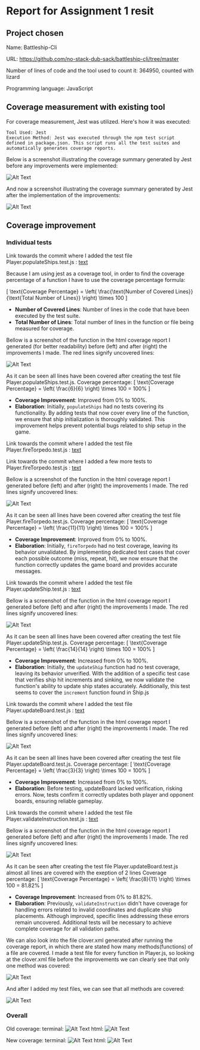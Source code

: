 # Report for Assignment 1 resit

## Project chosen

Name: Battleship-Cli

URL: https://github.com/no-stack-dub-sack/battleship-cli/tree/master

Number of lines of code and the tool used to count it: 364950, counted with lizard

Programming language: JavaScript

## Coverage measurement with existing tool

For coverage measurement, Jest was utilized. Here's how it was executed:

    Tool Used: Jest
    Execution Method: Jest was executed through the npm test script defined in package.json. This script runs all the test suites and automatically generates coverage reports.

Below is a screenshot illustrating the coverage summary generated by Jest before any improvements were implemented:

![Alt Text](coverage-before.png)

And now a screenshot illustrating the coverage summary generated by Jest after the implementation of the improvements:

![Alt Text](coverage-after.png)

## Coverage improvement

### Individual tests

<populateShips>

Link towards the commit where I added the test file Player.populateShips.test.js :
    [text](https://github.com/alexandra-velicu/battleship-cli/commit/af20041052612553b56cc07148596db97f976fc5#diff-33ce59dd712d5f856444a8170b363990b2c0071c0632bf429fd304d5824506cc)

Because I am using jest as a coverage tool, in order to find the coverage percentage of a function I have to use the coverage percentage formula:

\[ \text{Coverage Percentage} = \left( \frac{\text{Number of Covered Lines}}{\text{Total Number of Lines}} \right) \times 100 \]

- **Number of Covered Lines**: Number of lines in the code that have been executed by the test suite.
- **Total Number of Lines**: Total number of lines in the function or file being measured for coverage.

Bellow is a screenshot of the function in the html coverage report I generated (for better readability) before (left) and after (right) the improvements I made. The red lines signify uncovered lines:

![Alt Text](populateShips.png)

As it can be seen all lines have been covered after creating the test file Player.populateShips.test.js.
Coverage percentage:
\[ \text{Coverage Percentage} = \left( \frac{6}{6} \right) \times 100 = 100\% \]

- **Coverage Improvement**: Improved from 0% to 100%.
- **Elaboration**: Initially, `populateShips` had no tests covering its functionality. By adding tests that now cover every line of the function, we ensure that ship initialization is thoroughly validated. This improvement helps prevent potential bugs related to ship setup in the game.

<fireTorpedo>

Link towards the commit where I added the test file Player.fireTorpedo.test.js :
    [text](https://github.com/alexandra-velicu/battleship-cli/commit/af20041052612553b56cc07148596db97f976fc5#diff-3175f134d8b3fcf00519b950e154b60cad1432a08fc54cca853b219607e285a6)

Link towards the commit where I added a few more tests to Player.fireTorpedo.test.js :
    [text](https://github.com/alexandra-velicu/battleship-cli/commit/31ad9e1dd4e8dd887030afbba1321a9c17a72a79#diff-3175f134d8b3fcf00519b950e154b60cad1432a08fc54cca853b219607e285a6)

Bellow is a screenshot of the function in the html coverage report I generated before (left) and after (right) the improvements I made. The red lines signify uncovered lines:

![Alt Text](fireTorpedo.png)

As it can be seen all lines have been covered after creating the test file Player.fireTorpedo.test.js.
Coverage percentage:
\[ \text{Coverage Percentage} = \left( \frac{11}{11} \right) \times 100 = 100\% \]

- **Coverage Improvement**: Improved from 0% to 100%.
- **Elaboration**: Initially, `fireTorpedo` had no test coverage, leaving its behavior unvalidated. By implementing dedicated test cases that cover each possible outcome (miss, repeat, hit), we now ensure that the function correctly updates the game board and provides accurate messages.

<updateShip>

Link towards the commit where I added the test file Player.updateShip.test.js :
    [text](https://github.com/alexandra-velicu/battleship-cli/commit/af20041052612553b56cc07148596db97f976fc5#diff-f291394c88943fa179bbf84b4e317c307870690034f3dd3d17043195df23144a)

Bellow is a screenshot of the function in the html coverage report I generated before (left) and after (right) the improvements I made. The red lines signify uncovered lines:

![Alt Text](updateShip.png)

As it can be seen all lines have been covered after creating the test file Player.updateShip.test.js.
Coverage percentage:
\[ \text{Coverage Percentage} = \left( \frac{14}{14} \right) \times 100 = 100\% \]

- **Coverage Improvement**: Increased from 0% to 100%.
- **Elaboration**: Initially, the `updateShip` function had no test coverage, leaving its behavior unverified. With the addition of a specific test case that verifies ship hit increments and sinking, we now validate the function's ability to update ship states accurately. Additionally, this test seems to cover the `increment` function found in Ship.js

<updateBoard>

Link towards the commit where I added the test file Player.updateBoard.test.js :
    [text](https://github.com/alexandra-velicu/battleship-cli/commit/af20041052612553b56cc07148596db97f976fc5#diff-bda112455bec1178acb0fbce83d43a6734e3a7481abf39d71a939adc8ad7c6c1)

Bellow is a screenshot of the function in the html coverage report I generated before (left) and after (right) the improvements I made. The red lines signify uncovered lines:

![Alt Text](updateBoard.png)

As it can be seen all lines have been covered after creating the test file Player.updateBoard.test.js.
Coverage percentage:
\[ \text{Coverage Percentage} = \left( \frac{3}{3} \right) \times 100 = 100\% \]

- **Coverage Improvement**: Increased from 0% to 100%.
- **Elaboration**: Before testing, updateBoard lacked verification, risking errors. Now, tests confirm it correctly updates both player and opponent boards, ensuring reliable gameplay.

<validateInstruction>

Link towards the commit where I added the test file Player.validateInstruction.test.js :
    [text](https://github.com/alexandra-velicu/battleship-cli/commit/af20041052612553b56cc07148596db97f976fc5#diff-4afe09605f8a3675d55aefcdd6078a812dc14850e4daf874e518305274bb4fcc)

Bellow is a screenshot of the function in the html coverage report I generated before (left) and after (right) the improvements I made. The red lines signify uncovered lines:

![Alt Text](validateInstruction.png)

As it can be seen after creating the test file Player.updateBoard.test.js almost all lines are covered with the exeption of 2 lines
Coverage percentage:
\[ \text{Coverage Percentage} = \left( \frac{8}{11} \right) \times 100 = 81.82\% \]

- **Coverage Improvement**: Increased from 0% to 81.82%.
- **Elaboration**: Previously, `validateInstruction` didn't have coverage for handling errors related to invalid coordinates and duplicate ship placements. Although improved, specific lines addressing these errors remain uncovered. Additional tests will be necessary to achieve complete coverage for all validation paths.

We can also look into the file clover.xml generated after running the coverage report, in which there are stated how many methods(functions) of a file are covered. I made a test file for every function in Player.js, so looking at the clover.xml file before the improvements we can clearly see that only one method was covered:

![Alt Text](pSbefore.png)

And after I added my test files, we can see that all methods are covered:

![Alt Text](pSafter.png)
<State the coverage improvement with a number and elaborate on why the coverage is improved>

### Overall

Old coverage: 
    terminal: ![Alt Text](coverage-before.png)
    html: ![Alt Text](before.png)

New coverage: 
    terminal: ![Alt Text](coverage-after.png)
    html: ![Alt Text](after.png)
